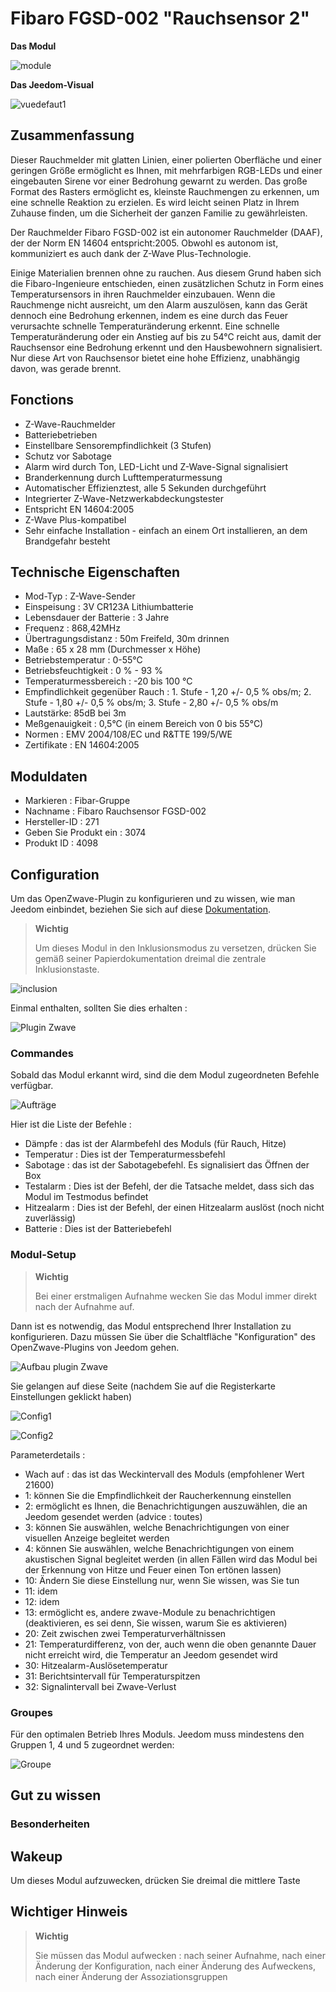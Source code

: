 # Fibaro FGSD-002 "Rauchsensor 2"

**Das Modul**

![module](images/fibaro.fgsd102/module.jpg)

**Das Jeedom-Visual**

![vuedefaut1](images/fibaro.fgsd102/vuedefaut1.jpg)

## Zusammenfassung

Dieser Rauchmelder mit glatten Linien, einer polierten Oberfläche und einer geringen Größe ermöglicht es Ihnen, mit mehrfarbigen RGB-LEDs und einer eingebauten Sirene vor einer Bedrohung gewarnt zu werden. Das große Format des Rasters ermöglicht es, kleinste Rauchmengen zu erkennen, um eine schnelle Reaktion zu erzielen. Es wird leicht seinen Platz in Ihrem Zuhause finden, um die Sicherheit der ganzen Familie zu gewährleisten.

Der Rauchmelder Fibaro FGSD-002 ist ein autonomer Rauchmelder (DAAF), der der Norm EN 14604 entspricht:2005. Obwohl es autonom ist, kommuniziert es auch dank der Z-Wave Plus-Technologie.

Einige Materialien brennen ohne zu rauchen. Aus diesem Grund haben sich die Fibaro-Ingenieure entschieden, einen zusätzlichen Schutz in Form eines Temperatursensors in ihren Rauchmelder einzubauen. Wenn die Rauchmenge nicht ausreicht, um den Alarm auszulösen, kann das Gerät dennoch eine Bedrohung erkennen, indem es eine durch das Feuer verursachte schnelle Temperaturänderung erkennt. Eine schnelle Temperaturänderung oder ein Anstieg auf bis zu 54°C reicht aus, damit der Rauchsensor eine Bedrohung erkennt und den Hausbewohnern signalisiert. Nur diese Art von Rauchsensor bietet eine hohe Effizienz, unabhängig davon, was gerade brennt.

## Fonctions

-   Z-Wave-Rauchmelder
-   Batteriebetrieben
-   Einstellbare Sensorempfindlichkeit (3 Stufen)
-   Schutz vor Sabotage
-   Alarm wird durch Ton, LED-Licht und Z-Wave-Signal signalisiert
-   Branderkennung durch Lufttemperaturmessung
-   Automatischer Effizienztest, alle 5 Sekunden durchgeführt
-   Integrierter Z-Wave-Netzwerkabdeckungstester
-   Entspricht EN 14604:2005
-   Z-Wave Plus-kompatibel
-   Sehr einfache Installation - einfach an einem Ort installieren, an dem Brandgefahr besteht

## Technische Eigenschaften

-   Mod-Typ : Z-Wave-Sender
-   Einspeisung : 3V CR123A Lithiumbatterie
-   Lebensdauer der Batterie : 3 Jahre
-   Frequenz : 868,42MHz
-   Übertragungsdistanz : 50m Freifeld, 30m drinnen
-   Maße : 65 x 28 mm (Durchmesser x Höhe)
-   Betriebstemperatur : 0-55°C
-   Betriebsfeuchtigkeit : 0 % - 93 %
-   Temperaturmessbereich : -20 bis 100 °C
-   Empfindlichkeit gegenüber Rauch : 1. Stufe - 1,20 +/- 0,5 % obs/m; 2. Stufe - 1,80 +/- 0,5 % obs/m; 3. Stufe - 2,80 +/- 0,5 % obs/m
-   Lautstärke: 85dB bei 3m
-   Meßgenauigkeit : 0,5°C (in einem Bereich von 0 bis 55°C)
-   Normen : EMV 2004/108/EC und R&TTE 199/5/WE
-   Zertifikate : EN 14604:2005

## Moduldaten

-   Markieren : Fibar-Gruppe
-   Nachname : Fibaro Rauchsensor FGSD-002
-   Hersteller-ID : 271
-   Geben Sie Produkt ein : 3074
-   Produkt ID : 4098

## Configuration

Um das OpenZwave-Plugin zu konfigurieren und zu wissen, wie man Jeedom einbindet, beziehen Sie sich auf diese [Dokumentation](https://doc.jeedom.com/de_DE/plugins/automation%20protocol/openzwave/).

> **Wichtig**
>
> Um dieses Modul in den Inklusionsmodus zu versetzen, drücken Sie gemäß seiner Papierdokumentation dreimal die zentrale Inklusionstaste.

![inclusion](images/fibaro.fgsd102/inclusion.jpg)

Einmal enthalten, sollten Sie dies erhalten :

![Plugin Zwave](images/fibaro.fgsd102/information.jpg)

### Commandes

Sobald das Modul erkannt wird, sind die dem Modul zugeordneten Befehle verfügbar.

![Aufträge](images/fibaro.fgsd102/commandes.jpg)

Hier ist die Liste der Befehle :

-   Dämpfe : das ist der Alarmbefehl des Moduls (für Rauch, Hitze)
-   Temperatur : Dies ist der Temperaturmessbefehl
-   Sabotage : das ist der Sabotagebefehl. Es signalisiert das Öffnen der Box
-   Testalarm : Dies ist der Befehl, der die Tatsache meldet, dass sich das Modul im Testmodus befindet
-   Hitzealarm : Dies ist der Befehl, der einen Hitzealarm auslöst (noch nicht zuverlässig)
-   Batterie : Dies ist der Batteriebefehl

### Modul-Setup

> **Wichtig**
>
> Bei einer erstmaligen Aufnahme wecken Sie das Modul immer direkt nach der Aufnahme auf.

Dann ist es notwendig, das Modul entsprechend Ihrer Installation zu konfigurieren. Dazu müssen Sie über die Schaltfläche "Konfiguration" des OpenZwave-Plugins von Jeedom gehen.

![Aufbau plugin Zwave](images/plugin/bouton_configuration.jpg)

Sie gelangen auf diese Seite (nachdem Sie auf die Registerkarte Einstellungen geklickt haben)

![Config1](images/fibaro.fgsd102/config1.jpg)

![Config2](images/fibaro.fgsd102/config2.jpg)

Parameterdetails :

-   Wach auf : das ist das Weckintervall des Moduls (empfohlener Wert 21600)
-   1: können Sie die Empfindlichkeit der Raucherkennung einstellen
-   2: ermöglicht es Ihnen, die Benachrichtigungen auszuwählen, die an Jeedom gesendet werden (advice : toutes)
-   3: können Sie auswählen, welche Benachrichtigungen von einer visuellen Anzeige begleitet werden
-   4: können Sie auswählen, welche Benachrichtigungen von einem akustischen Signal begleitet werden (in allen Fällen wird das Modul bei der Erkennung von Hitze und Feuer einen Ton ertönen lassen)
-   10: Ändern Sie diese Einstellung nur, wenn Sie wissen, was Sie tun
-   11: idem
-   12: idem
-   13: ermöglicht es, andere zwave-Module zu benachrichtigen (deaktivieren, es sei denn, Sie wissen, warum Sie es aktivieren)
-   20: Zeit zwischen zwei Temperaturverhältnissen
-   21: Temperaturdifferenz, von der, auch wenn die oben genannte Dauer nicht erreicht wird, die Temperatur an Jeedom gesendet wird
-   30: Hitzealarm-Auslösetemperatur
-   31: Berichtsintervall für Temperaturspitzen
-   32: Signalintervall bei Zwave-Verlust

### Groupes

Für den optimalen Betrieb Ihres Moduls. Jeedom muss mindestens den Gruppen 1, 4 und 5 zugeordnet werden:

![Groupe](images/fibaro.fgsd102/groupe.jpg)

## Gut zu wissen

### Besonderheiten

## Wakeup

Um dieses Modul aufzuwecken, drücken Sie dreimal die mittlere Taste

## Wichtiger Hinweis

> **Wichtig**
>
> Sie müssen das Modul aufwecken : nach seiner Aufnahme, nach einer Änderung der Konfiguration, nach einer Änderung des Aufweckens, nach einer Änderung der Assoziationsgruppen
